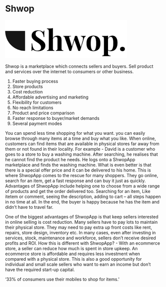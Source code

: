 # Shwop

<img src ="app/src/main/res/drawable-xxxhdpi/logo.png">

Shwop is a marketplace which connects sellers and buyers. Sell product and services over the internet to consumers or other business.

1. Faster buying process
2. Store products
3. Cost reduction
4. Affordable advertising and marketing
5. Flexibility for customers
6. No reach limitations
7. Product and price comparison
8. Faster response to buyer/market demands
9. Several payment modes

You can spend less time shopping for what you want. you can easily browse through many items at a time and buy what you like. When online, 
customers can find items that are available in physical stores far away from them or not found in their locality.
For example - David is a customer who goes to a store to buy a washing machine. After searching, he realises that he cannot find the product he needs. 
He logs onto a ShwopApp marketplace and finds the washing machine. What is even better is that there is a special offer price and it can be delivered to his home.
This is where ShwopApp comes to the rescue for many shoppers. They go online, search for an item, get a fast response and can buy it just as quickly.
Advantages of ShwopApp include helping one to choose from a wide range of products and get the order delivered too. Searching for an item, Like itetem or comment, seeing the description, 
adding to cart – all steps happen in no time at all. In the end, the buyer is happy because he has the item and didn’t have to travel far.

One of the biggest advantages of ShwopApp is that keep sellers interested in online selling is cost reduction. Many sellers have to pay lots to maintain their physical store. 
They may need to pay extra up front costs like rent, repairs, store design, inventory etc. In many cases, even after investing in services, stock, maintenance and workforce,
sellers don’t receive desired profits and ROI.
How this is different with ShwopApp? - With an ecommerce store, a seller can reduce how much is spent in store upkeep. An ecommerce store is affordable
and requires less investment when compared with a physical store.
This is also a good opportunity for individual and small scale sellers who want to earn an income but don’t have the required start-up capital.

‘33% of consumers use their mobiles to shop for items.'



